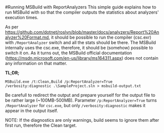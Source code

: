 #Running MSBuild with ReportAnalyzers
This simple guide explains how to run MSBuild with so that the compiler outputs the statistics about analyzers' execution times.

As per https://github.com/dotnet/roslyn/blob/master/docs/analyzers/Report%20Analyzer%20Format.md, it should be possible to run the compiler (csc.exr) with `/ReportAnalyzer` switch and all the stats should be there. 
The MSBuild internally uses the csc.exe, therefore, it should be (somehow) possible to switch it on. 
As it turns out, the MSBuild official documentation (https://msdn.microsoft.com/en-us/library/ms164311.aspx) does not contain any information on that matter.

**TL;DR;**

```MSBuild.exe /t:Clean,Build /p:ReportAnalyzer=True /verbosity:diagnostic .\SampleProject.sln > msbuild-output.txt```
 
Be carefull to redirect the output and prepare yourself for the output file to be rather large (~100MB-500MB). 
Parameter `/p:ReportAnalyzer=True` turns `/ReportAnalyzer` for `csc.exe`, but only `/verbosity:diagnostic` makes it appear in the output itself.

NOTE: If the diagnostics are only warnings, build seems to ignore them after first run, therefore the Clean target.